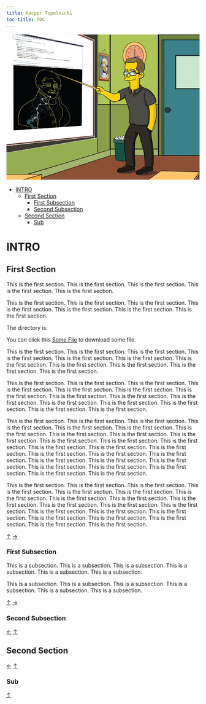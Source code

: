 ```yaml
---
title: Kacper Topolnicki
toc-title: TOC 
---
```


![](./KT.jpg)

* [INTRO](#intro)
	* [First Section](#first-section)
		* [First Subsection](#first-subsection)
		* [Second Subsection](#second-subsection)
	* [Second Section](#second-section)
		* [Sub](#sub)



# INTRO







## First Section

This is the first section.
This is the first section.
This is the first section.
This is the first section.
This is the first section.


This is the first section.
This is the first section.
This is the first section.
This is the first section.
This is the first section.
This is the first section.
This is the first section.

The directory is:

You can click this [Some File](./001_INTRO/001_First_Section/someFile) to download some file.


This is the first section.
This is the first section.
This is the first section.
This is the first section.
This is the first section.
This is the first section.
This is the first section.
This is the first section.
This is the first section.
This is the first section.
This is the first section.


This is the first section.
This is the first section.
This is the first section.
This is the first section.
This is the first section.
This is the first section.
This is the first section.
This is the first section.
This is the first section.
This is the first section.
This is the first section.
This is the first section.
This is the first section.
This is the first section.
This is the first section.


This is the first section.
This is the first section.
This is the first section.
This is the first section.
This is the first section.
This is the first section.
This is the first section.
This is the first section.
This is the first section.
This is the first section.
This is the first section.
This is the first section.
This is the first section.
This is the first section.
This is the first section.
This is the first section.
This is the first section.
This is the first section.
This is the first section.
This is the first section.
This is the first section.
This is the first section.
This is the first section.
This is the first section.
This is the first section.
This is the first section.
This is the first section.

This is the first section.
This is the first section.
This is the first section.
This is the first section.
This is the first section.
This is the first section.
This is the first section.
This is the first section.
This is the first section.
This is the first section.
This is the first section.
This is the first section.
This is the first section.
This is the first section.
This is the first section.
This is the first section.
This is the first section.
This is the first section.
This is the first section.
This is the first section.
This is the first section.



 [↑](#intro) [→](#second-section)



### First Subsection

This is a subsection.
This is a subsection.
This is a subsection.
This is a subsection.
This is a subsection.
This is a subsection.


This is a subsection.
This is a subsection.
This is a subsection.
This is a subsection.
This is a subsection.
This is a subsection.


 [↑](#first-section) [→](#second-subsection)



### Second Subsection



 [←](#first-subsection) [↑](#first-section)



## Second Section



 [←](#first-section) [↑](#intro)



### Sub



 [↑](#second-section)



